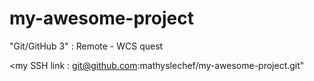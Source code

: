 # my-awesome-project
"Git/GitHub 3" : Remote - WCS  quest 

<my SSH link : git@github.com:mathyslechef/my-awesome-project.git"
